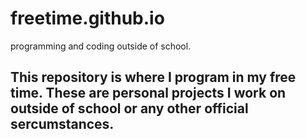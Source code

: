 # freetime.github.io
programming and coding outside of school.

## This repository is where I program in my free time. These are personal projects I work on outside of school or any other official sercumstances.

